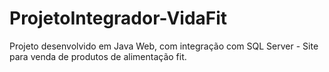 # ProjetoIntegrador-VidaFit
 Projeto desenvolvido em Java Web, com integração com SQL Server - Site para venda de produtos de alimentação fit.
